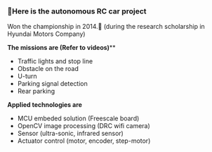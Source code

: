 ### 🚙Here is the autonomous RC car project

Won the championship in 2014.🥇 (during the research scholarship in Hyundai Motors Company)

**The missions are (Refer to videos)****

- Traffic lights and stop line
- Obstacle on the road
- U-turn
- Parking signal detection
- Rear parking

**Applied technologies are**

- MCU embeded solution (Freescale board)
- OpenCV image processing (DRC wifi camera)
- Sensor (ultra-sonic, infrared sensor)
- Actuator control (motor, encoder, step-motor)

